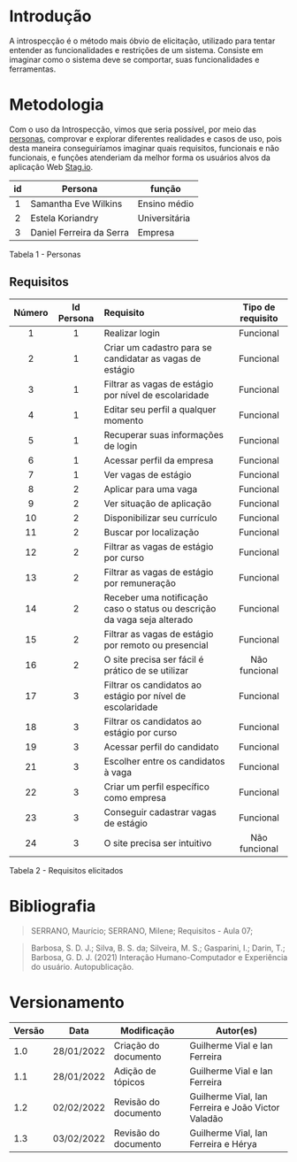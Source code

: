 # Introdução

A introspecção é o método mais óbvio de elicitação, utilizado para tentar entender as funcionalidades e restrições de um sistema. Consiste em imaginar como o sistema deve se comportar, suas funcionalidades e ferramentas.

# Metodologia

Com o uso da Introspecção, vimos que seria possível, por meio das [personas](../../../IE/Personas.md), comprovar e explorar diferentes realidades e casos de uso, pois desta maneira conseguiríamos imaginar quais requisitos, funcionais e não funcionais, e funções atenderiam da melhor forma os usuários alvos da aplicação Web [Stag.io](../../../../index.md).  


| **id** | **Persona** | **função** |
|:-:| -- | -- |
| 1 | Samantha Eve Wilkins | Ensino médio |
| 2 | Estela Koriandry | Universitária |
| 3 | Daniel Ferreira da Serra | Empresa |  

<figcaption>Tabela 1 - Personas</figcaption>

## Requisitos

| **Número** | **Id Persona** | **Requisito** | **Tipo de requisito** |
| :--------: | :------------: | :----------- | :------------: |
| 1 | 1 | Realizar login | Funcional |
| 2 | 1 | Criar um cadastro para se candidatar as vagas de estágio | Funcional |
| 3 | 1 | Filtrar as vagas de estágio por nível de escolaridade | Funcional |
| 4 | 1 | Editar seu perfil a qualquer momento | Funcional |
| 5 | 1 | Recuperar suas informações de login | Funcional |
| 6 | 1 | Acessar perfil da empresa| Funcional |
| 7 | 1 | Ver vagas de estágio | Funcional |
| 8 | 2 | Aplicar para uma vaga | Funcional |
| 9 | 2 | Ver situação de aplicação | Funcional |
| 10 | 2 | Disponibilizar seu currículo | Funcional |
| 11 | 2 | Buscar por localização | Funcional |
| 12 | 2 | Filtrar as vagas de estágio por curso | Funcional |
| 13 | 2 | Filtrar as vagas de estágio por remuneração | Funcional |
| 14 | 2 | Receber uma notificação caso o status ou descrição da vaga seja alterado | Funcional |
| 15 | 2 | Filtrar as vagas de estágio por remoto ou presencial | Funcional |
| 16 | 2 | O site precisa ser fácil é prático de se utilizar | Não funcional |
| 17 | 3 | Filtrar os candidatos ao estágio por nível de escolaridade | Funcional |
| 18 | 3 | Filtrar os candidatos ao estágio por curso | Funcional |
| 19 | 3 | Acessar perfil do candidato| Funcional |
| 21 | 3 | Escolher entre os candidatos à vaga | Funcional |
| 22 | 3 | Criar um perfil específico como empresa | Funcional |
| 23 | 3 | Conseguir cadastrar vagas de estágio | Funcional |
| 24 | 3 | O site precisa ser intuitivo | Não funcional |

<figcaption>Tabela 2 - Requisitos elicitados</figcaption>

# Bibliografia

>SERRANO, Maurício; SERRANO, Milene; Requisitos - Aula 07;

>Barbosa, S. D. J.; Silva, B. S. da; Silveira, M. S.; Gasparini, I.; Darin, T.; Barbosa, G. D. J. (2021) Interação Humano-Computador e Experiência do usuário. Autopublicação.



# Versionamento

Versão | Data | Modificação | Autor(es) |
|--|--|--|--|
| 1.0 | 28/01/2022 | Criação do documento | Guilherme Vial e Ian Ferreira |
| 1.1 | 28/01/2022 | Adição de tópicos | Guilherme Vial e Ian Ferreira |
| 1.2 | 02/02/2022 | Revisão do documento | Guilherme Vial, Ian Ferreira e João Victor Valadão |
| 1.3 | 03/02/2022 | Revisão do documento | Guilherme Vial, Ian Ferreira e Hérya |
